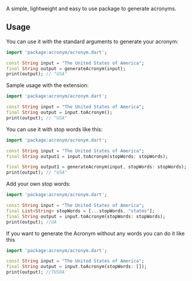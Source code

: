 A simple, lightweight and easy to use package to generate acronyms.

## Usage

You can use it with the standard arguments to generate your acronym:
```dart
import 'package:acronym/acronym.dart';

const String input = "The United States of America";
final String output = generateAcronym(input);
print(output); // "USA"
```

Sample usage with the extension:
```dart
import 'package:acronym/acronym.dart';

const String input = "The United States of America";
final String output = input.toAcronym();
print(output); // "USA"
```

You can use it with stop words like this:
```dart
import 'package:acronym/acronym.dart';

const String input = "The United States of America";
final String output1 = input.toAcronym(stopWords: stopWords);

final String output1 = generateAcronym(input, stopWords: stopWords);
print(output); // "USA"
```

Add your own stop words:
```dart
import 'package:acronym/acronym.dart';

const String input = "The United States of America";
final List<String> stopWords = [...stopWords, "states"];
final String output = input.toAcronym(stopWords: stopWords);
print(output); //UA
```

If you want to generate the Acronym without any words you can do it like this
```dart
import 'package:acronym/acronym.dart';

const String input = "The United States of America";
final String output = input.toAcronym(stopWords: []);
print(output); //TUSOA
```

